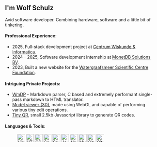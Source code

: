 ## I'm Wolf Schulz

Avid software developer. Combining hardware, software and a little bit of tinkering.


#### Professional Experience:
* 2025, Full-stack development project at [Centrum Wiskunde & Informatica](https://cwi.nl).
* 2024 - 2025, Software development internship at [MonetDB Solutions BV](https://monetdb.com).
* 2023, Built a new website for the [Watergraafsmeer Scientific Centre Foundation](https://wcw.nl/).

#### Intriguing Private Projects:
* [WmDP](https://github.com/92181/markdown) - Markdown parser, C based and extremely performant single-pass markdown to HTML translator.
* [Model viewer (3D)](https://github.com/92181/modeler), made using WebGL and capable of performing various tiny edit operations.
* [Tiny QR](https://github.com/92181/qrcode), small 2.5kb Javascript library to generate QR codes.

#### Languages & Tools:

<dl>
  <dd>
    <img align="left" alt="Visual Studio Code" width="26px" src="https://cdn.jsdelivr.net/gh/devicons/devicon/icons/vscode/vscode-original.svg">
    <img align="left" alt="HTML5" width="26px" src="https://cdn.jsdelivr.net/gh/devicons/devicon/icons/html5/html5-original.svg">
    <img align="left" alt="CSS3" width="26px" src="https://cdn.jsdelivr.net/gh/devicons/devicon/icons/css3/css3-original.svg">
    <img align="left" alt="Sass" width="26px" src="https://cdn.jsdelivr.net/gh/devicons/devicon/icons/sass/sass-original.svg">
    <img align="left" alt="Sass" width="26px" src="https://cdn.jsdelivr.net/gh/devicons/devicon/icons/c/c-original.svg">
    <img align="left" alt="JavaScript" width="26px" src="https://cdn.jsdelivr.net/gh/devicons/devicon/icons/javascript/javascript-original.svg">
    <img align="left" alt="Node.js" width="26px" src="https://cdn.jsdelivr.net/gh/devicons/devicon/icons/nodejs/nodejs-original.svg">
    <img align="left" alt="MySQL" width="26px" src="https://cdn.jsdelivr.net/gh/devicons/devicon/icons/mysql/mysql-original.svg">
    <img align="left" alt="Git" width="26px" src="https://cdn.jsdelivr.net/gh/devicons/devicon/icons/git/git-original.svg">
    <img align="left" alt="GitHub" width="26px" src="https://user-images.githubusercontent.com/3369400/139447912-e0f43f33-6d9f-45f8-be46-2df5bbc91289.png">
  </dd>
</dl>
